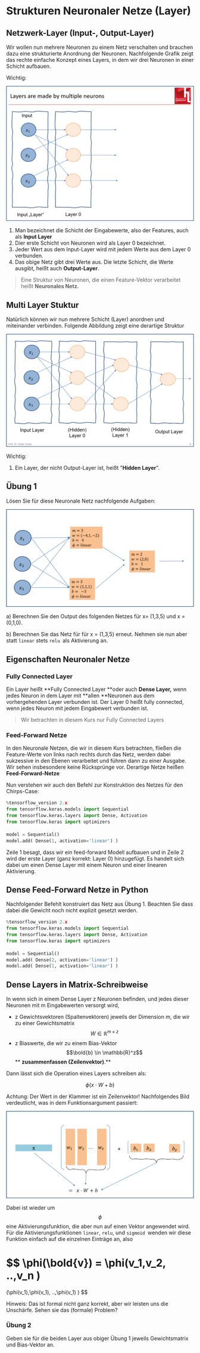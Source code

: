 # Strukturen Neuronaler Netze (Layer)

## Netzwerk-Layer (Input-, Output-Layer)

Wir wollen nun mehrere Neuronen zu einem Netz verschalten und brauchen dazu eine strukturierte Anordnung der Neuronen. Nachfolgende Grafik zeigt das rechte einfache Konzept eines Layers, in dem wir  drei Neuronen in einer Schicht aufbauen. 

Wichtig:

![](<../../.gitbook/assets/image (151).png>)

1. Man bezeichnet die Schicht der Eingabewerte, also der Features, auch als **Input Layer**
2. Dier erste Schicht von Neuronen wird als Layer 0 bezeichnet.
3. Jeder Wert aus dem Input-Layer wird mit jedem Werte aus dem Layer 0 verbunden. 
4. Das obige Netz gibt drei Werte aus. Die letzte Schicht, die Werte ausgibt, heißt auch **Output-Layer**.

> Eine Struktur von Neuronen, die einen Feature-Vektor verarbeitet heißt **Neuronales Netz.**

##  Multi Layer Stuktur

Natürlich können wir nun mehrere Schicht (Layer) anordnen und miteinander verbinden. Folgende Abbildung zeigt eine derartige Struktur

![](<../../.gitbook/assets/image (156).png>)

Wichtig:

1. Ein Layer, der nicht Output-Layer ist, heißt "**Hidden Layer**".

## Übung 1

Lösen Sie für diese Neuronale Netz nachfolgende Aufgaben:

![](<../../.gitbook/assets/image (146).png>)

a)  Berechnen Sie den Output des folgenden Netzes für x= (1,3,5) und x = (0,1,0).

b) Berechnen Sie das Netz für für x = (1,3,5) erneut. Nehmen sie nun aber statt `linear` stets `relu `als Aktivierung an.

## Eigenschaften Neuronaler Netze

### Fully Connected Layer

Ein Layer heißt **Fully Connected Layer **oder auch **Dense Layer,** wenn jedes Neuron in dem Layer mit **allen **Neuronen aus dem vorhergehenden Layer verbunden ist. Der Layer 0 heißt fully connected, wenn jedes Neuron mit jedem Eingabewert verbunden ist. 

> Wir betrachten in diesem Kurs nur Fully Connected Layers

### Feed-Forward Netze

In den Neuronale Netzen, die wir in diesem Kurs betrachten, fließen die Feature-Werte von links nach rechts durch das Netz, werden dabei sukzessive in den Ebenen verarbeitet und führen dann zu einer Ausgabe. Wir sehen insbesondere keine Rücksprünge vor. Derartige Netze heißen **Feed-Forward-Netze**

Nun verstehen wir auch den Befehl zur Konstruktion des Netzes für den Chirps-Case:

```python
%tensorflow_version 2.x
from tensorflow.keras.models import Sequential
from tensorflow.keras.layers import Dense, Activation
from tensorflow.keras import optimizers

model = Sequential()
model.add( Dense(1, activation='linear') )
```

Zeile 1 besagt, dass wir ein feed-forward Modell aufbauen und in Zeile 2 wird der erste Layer (ganz korrekt: Layer 0) hinzugefügt. Es handelt sich dabei um einen Dense Layer mit  einem Neuron und einer linearen Aktivierung.

## Dense Feed-Forward Netze in Python

Nachfolgender Befehlt konstruiert das Netz aus Übung 1. Beachten Sie dass dabei die Gewicht noch nicht explizit gesetzt werden.

```python
%tensorflow_version 2.x
from tensorflow.keras.models import Sequential
from tensorflow.keras.layers import Dense, Activation
from tensorflow.keras import optimizers

model = Sequential()
model.add( Dense(2, activation='linear') )
model.add( Dense(1, activation='linear') )
```



## Dense Layers in Matrix-Schreibweise

In wenn sich in einem Dense Layer z Neuronen befinden, und jedes dieser Neuronen mit m Eingabewerten versorgt wird,  

* z Gewichtsvektoren (Spaltenvektoren) jeweils der Dimension m, die wir zu einer Gewichtsmatrix $$W \in \mathbb{R}^{m \times z}$$ 
* z Biaswerte, die wir zu einem Bias-Vektor $$\bold{b} \in \mathbb{R}^z$$** **zusammenfassen (Zeilenvektor)**.** 

Dann lässt sich die Operation eines Layers schreiben als:

$$
\phi(x\cdot W+b)
$$

Achtung: Der Wert in der Klammer ist ein Zeilenvektor! Nachfolgendes Bild verdeutlicht, was in dem Funktionsargument passiert:

![](<../../.gitbook/assets/image (152).png>)



Dabei ist wieder um $$\phi$$ eine Aktivierungsfunktion, die aber nun auf einen Vektor angewendet wird.  Für die Aktivierungsfunktionen `linear`, `relu`, und `sigmoid `wenden wir diese Funktion einfach auf die einzelnen Einträge an, also  

$$
\phi(\bold{v}) = 
\phi(v_1,v_2, ..,v_n )
=
(\phi(v_1),\phi(v_1), ..,\phi(v_1) )
$$

Hinweis: Das ist formal nicht ganz korrekt, aber wir leisten uns die Unschärfe. Sehen sie das (formale) Problem?

### Übung 2

Geben sie für die beiden Layer aus obiger Übung 1  jeweils Gewichtsmatrix und Bias-Vektor an.

